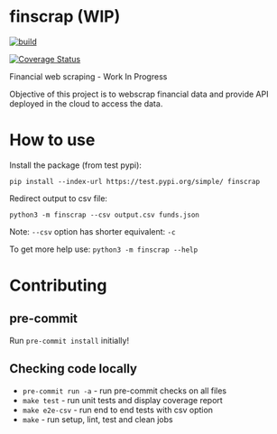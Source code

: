 # finscrap (WIP)

[![build](https://github.com/kniklas/finscrap/actions/workflows/build.yml/badge.svg?branch=main)](https://github.com/kniklas/finscrap/actions/workflows/build.yml)

[![Coverage Status](https://coveralls.io/repos/github/kniklas/finscrap/badge.svg?branch=main)](https://coveralls.io/github/kniklas/finscrap?branch=main)

Financial web scraping - Work In Progress

Objective of this project is to webscrap financial data and provide API
deployed in the cloud to access the data.


# How to use

Install the package (from test pypi):

`pip install --index-url https://test.pypi.org/simple/ finscrap`

Redirect output to csv file:

`python3 -m finscrap --csv output.csv funds.json`

Note: `--csv` option has shorter equivalent: `-c`

To get more help use: `python3 -m finscrap --help`


# Contributing

## pre-commit

Run `pre-commit install` initially!

## Checking code locally

* `pre-commit run -a` - run pre-commit checks on all files
* `make test` - run unit tests and display coverage report
* `make e2e-csv` - run end to end tests with csv option
* `make` - run setup, lint, test and clean jobs
